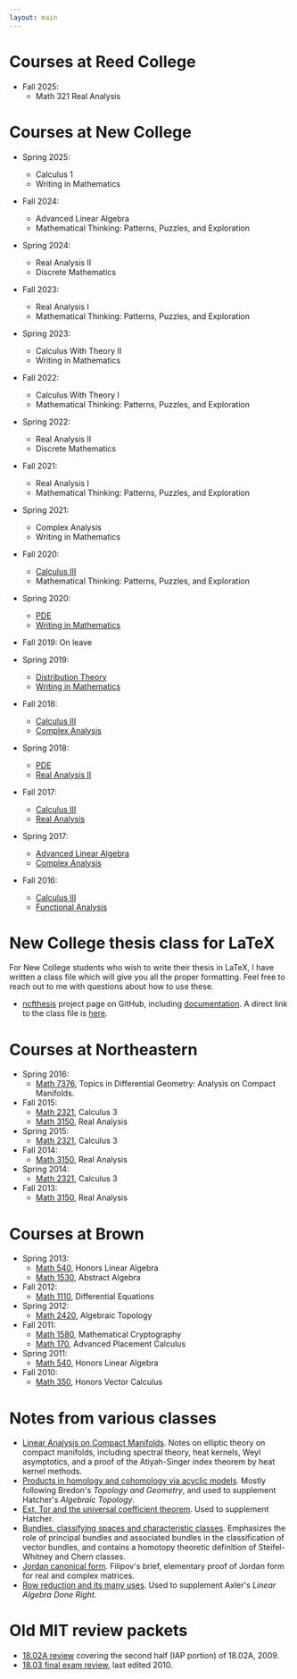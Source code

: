 ```yaml
---
layout: main
---
```


# Courses at Reed College
- Fall 2025:
  - Math 321 Real Analysis

# Courses at New College

- Spring 2025:
  - Calculus 1
  - Writing in Mathematics

- Fall 2024:
  - Advanced Linear Algebra
  - Mathematical Thinking: Patterns, Puzzles, and Exploration

- Spring 2024:
  - Real Analysis II
  - Discrete Mathematics

- Fall 2023:
  - Real Analysis I
  - Mathematical Thinking: Patterns, Puzzles, and Exploration

- Spring 2023:
  - Calculus With Theory II
  - Writing in Mathematics

- Fall 2022:
  - Calculus With Theory I
  - Mathematical Thinking: Patterns, Puzzles, and Exploration

- Spring 2022:
  - Real Analysis II
  - Discrete Mathematics

- Fall 2021:
  - Real Analysis I
  - Mathematical Thinking: Patterns, Puzzles, and Exploration

- Spring 2021:
  - Complex Analysis
  - Writing in Mathematics

- Fall 2020:
  - [Calculus III](calc3_fa20)
  - Mathematical Thinking: Patterns, Puzzles, and Exploration

- Spring 2020:
  - [PDE](pde_sp20/)
  - [Writing in Mathematics](writing_sp20/)

- Fall 2019: On leave
- Spring 2019:
  - [Distribution Theory](distributions_sp19/)
  - [Writing in Mathematics](writing_sp19/)

- Fall 2018:
  - [Calculus III](calc3_fa18/)
  - [Complex Analysis](complex_fa18/)

- Spring 2018:
  - [PDE](pde_sp18/)
  - [Real Analysis II](analysis_sp18/)

- Fall 2017: 
  - [Calculus III](calc3_fa17/)
  - [Real Analysis](analysis_fa17/)

- Spring 2017:
  - [Advanced Linear Algebra](advlinear/)
  - [Complex Analysis](complex_sp17/)

- Fall 2016:
  - [Calculus III](calc3_fa16/)
  - [Functional Analysis](functional/)

# New College thesis class for LaTeX
 For New College students who wish to write their thesis in LaTeX, I have written a class file which will give you all the proper formatting. Feel free to reach out to me with questions about how to use these.
- [ncfthesis](https://github.com/ckottke/ncfthesis/) project page on GitHub, including [documentation](https://github.com/ckottke/ncfthesis/blob/master/README.md). A direct link to the class file is [here](https://raw.githubusercontent.com/ckottke/ncfthesis/master/ncfthesis.cls).

# Courses at Northeastern

- Spring 2016:
  - [Math 7376](neu/7376_sp16/), Topics in Differential Geometry: Analysis on Compact Manifolds.
- Fall 2015:
  - [Math 2321](neu/2321_fa15/), Calculus 3
  - [Math 3150](neu/3150_fa15/), Real Analysis
- Spring 2015:
  - [Math 2321](neu/2321_sp15/), Calculus 3
- Fall 2014:
  - [Math 3150](neu/3150_fa14/), Real Analysis
- Spring 2014:
  - [Math 2321](neu/2321_sp14/), Calculus 3
- Fall 2013:
  - [Math 3150](neu/3150_fa13/), Real Analysis

# Courses at Brown
- Spring 2013:
  - [Math 540](brown/540_sp13/), Honors Linear Algebra
  - [Math 1530](brown/1530_sp13/), Abstract Algebra
- Fall 2012:
  - [Math 1110](brown/1110_fa12/), Differential Equations
- Spring 2012:
  - [Math 2420](brown/2420_sp12/), Algebraic Topology
- Fall 2011:
  - [Math 1580](brown/1580_fa11/), Mathematical Cryptography
  - [Math 170](http://math.brown.edu/~jbweimar/M0170/), Advanced Placement Calculus
- Spring 2011:
  - [Math 540](brown/540_sp11/), Honors Linear Algebra
- Fall 2010:
  - [Math 350](brown/350_fa10/), Honors Vector Calculus

# Notes from various classes
- [Linear Analysis on Compact Manifolds](neu/7376_sp16/lacm.pdf). Notes on elliptic theory on compact manifolds, including spectral theory, heat kernels, Weyl asymptotics,
and a proof of the Atiyah-Singer index theorem by heat kernel methods.
- [Products in homology and cohomology via acyclic models](docs/acyclic.pdf).
  Mostly following Bredon's *Topology and Geometry*, and used to supplement
Hatcher's *Algebraic Topology*.
- [Ext, Tor and the universal coefficient theorem](docs/exttoruct.pdf). Used to supplement Hatcher.
- [Bundles, classifying spaces and characteristic classes](docs/bundles.pdf).
  Emphasizes the role of principal bundles and associated bundles in the
classification of vector bundles, and contains a homotopy theoretic definition
of Steifel-Whitney and Chern classes.
- [Jordan canonical form](docs/jordan.pdf).
  Filipov's brief, elementary proof of Jordan form for real and complex matrices.  
- [Row reduction and its many uses](docs/rowreduction.pdf). Used to supplement
  Axler's *Linear Algebra Done Right*.

# Old MIT review packets
- [18.02A review](docs/18.02a_2nd_half_09.pdf) covering the second half (IAP portion) of 18.02A, 2009.
- [18.03 final exam review](docs/review09.pdf), last edited 2010.

